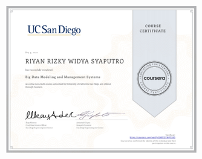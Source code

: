 ![](https://raw.githubusercontent.com/RiyanRIS/sertifikat/master/coursera/Big%20Data%20Modeling%20and%20Management%20Systems/Coursera-Big%20Data%20Modeling%20and%20Management%20Systems_page-0001.jpg)